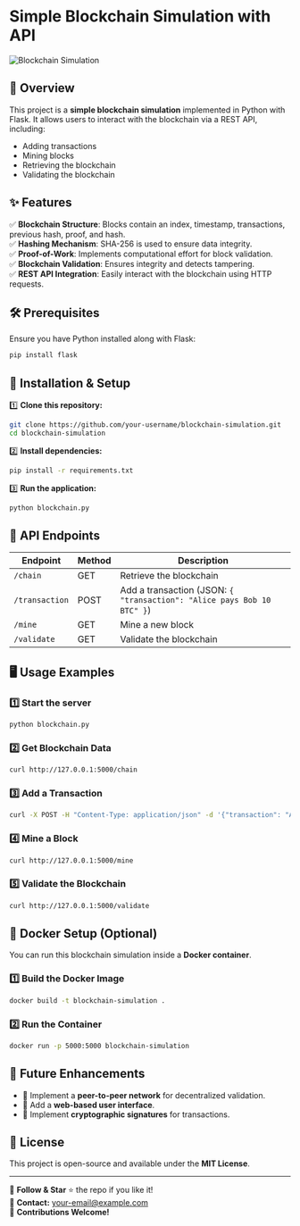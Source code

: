 # Simple Blockchain Simulation with API

![Blockchain Simulation](https://your-image-url.com)

## 📌 Overview
This project is a **simple blockchain simulation** implemented in Python with Flask. It allows users to interact with the blockchain via a REST API, including:
- Adding transactions
- Mining blocks
- Retrieving the blockchain
- Validating the blockchain

## ✨ Features
✅ **Blockchain Structure**: Blocks contain an index, timestamp, transactions, previous hash, proof, and hash.  
✅ **Hashing Mechanism**: SHA-256 is used to ensure data integrity.  
✅ **Proof-of-Work**: Implements computational effort for block validation.  
✅ **Blockchain Validation**: Ensures integrity and detects tampering.  
✅ **REST API Integration**: Easily interact with the blockchain using HTTP requests.

## 🛠️ Prerequisites
Ensure you have Python installed along with Flask:
```sh
pip install flask
```

## 🚀 Installation & Setup
1️⃣ **Clone this repository:**
```sh
git clone https://github.com/your-username/blockchain-simulation.git
cd blockchain-simulation
```
2️⃣ **Install dependencies:**
```sh
pip install -r requirements.txt
```
3️⃣ **Run the application:**
```sh
python blockchain.py
```

## 🔗 API Endpoints
| Endpoint        | Method | Description |
|---------------|--------|-------------|
| `/chain` | GET | Retrieve the blockchain |
| `/transaction` | POST | Add a transaction (JSON: `{ "transaction": "Alice pays Bob 10 BTC" }`) |
| `/mine` | GET | Mine a new block |
| `/validate` | GET | Validate the blockchain |

## 🖥️ Usage Examples
### 1️⃣ Start the server
```sh
python blockchain.py
```
### 2️⃣ Get Blockchain Data
```sh
curl http://127.0.0.1:5000/chain
```
### 3️⃣ Add a Transaction
```sh
curl -X POST -H "Content-Type: application/json" -d '{"transaction": "Alice pays Bob 10 BTC"}' http://127.0.0.1:5000/transaction
```
### 4️⃣ Mine a Block
```sh
curl http://127.0.0.1:5000/mine
```
### 5️⃣ Validate the Blockchain
```sh
curl http://127.0.0.1:5000/validate
```

## 🐳 Docker Setup (Optional)
You can run this blockchain simulation inside a **Docker container**.
### 1️⃣ Build the Docker Image
```sh
docker build -t blockchain-simulation .
```
### 2️⃣ Run the Container
```sh
docker run -p 5000:5000 blockchain-simulation
```

## 📌 Future Enhancements
- 🔗 Implement a **peer-to-peer network** for decentralized validation.
- 🎨 Add a **web-based user interface**.
- 🔑 Implement **cryptographic signatures** for transactions.

## 📜 License
This project is open-source and available under the **MIT License**.

---
🔗 **Follow & Star** ⭐ the repo if you like it!  
📧 **Contact:** your-email@example.com  
🚀 **Contributions Welcome!**

